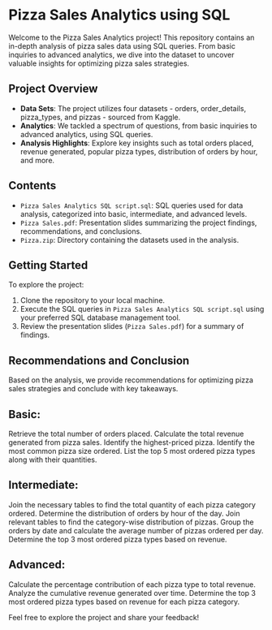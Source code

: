 # Pizza Sales Analytics using SQL

Welcome to the Pizza Sales Analytics project! This repository contains an in-depth analysis of pizza sales data using SQL queries. From basic inquiries to advanced analytics, we dive into the dataset to uncover valuable insights for optimizing pizza sales strategies.

## Project Overview

- **Data Sets**: The project utilizes four datasets - orders, order_details, pizza_types, and pizzas - sourced from Kaggle.
- **Analytics**: We tackled a spectrum of questions, from basic inquiries to advanced analytics, using SQL queries.
- **Analysis Highlights**: Explore key insights such as total orders placed, revenue generated, popular pizza types, distribution of orders by hour, and more.

## Contents

- `Pizza Sales Analytics SQL script.sql`: SQL queries used for data analysis, categorized into basic, intermediate, and advanced levels. 
- `Pizza Sales.pdf`: Presentation slides summarizing the project findings, recommendations, and conclusions.
- `Pizza.zip`: Directory containing the datasets used in the analysis.

## Getting Started

To explore the project:

1. Clone the repository to your local machine.
2. Execute the SQL queries in `Pizza Sales Analytics SQL script.sql` using your preferred SQL database management tool.
3. Review the presentation slides (`Pizza Sales.pdf`) for a summary of findings.

## Recommendations and Conclusion

Based on the analysis, we provide recommendations for optimizing pizza sales strategies and conclude with key takeaways.

## Basic:
Retrieve the total number of orders placed.
Calculate the total revenue generated from pizza sales.
Identify the highest-priced pizza.
Identify the most common pizza size ordered.
List the top 5 most ordered pizza types along with their quantities.


## Intermediate:
Join the necessary tables to find the total quantity of each pizza category ordered.
Determine the distribution of orders by hour of the day.
Join relevant tables to find the category-wise distribution of pizzas.
Group the orders by date and calculate the average number of pizzas ordered per day.
Determine the top 3 most ordered pizza types based on revenue.

## Advanced:
Calculate the percentage contribution of each pizza type to total revenue.
Analyze the cumulative revenue generated over time.
Determine the top 3 most ordered pizza types based on revenue for each pizza category.

Feel free to explore the project and share your feedback!

